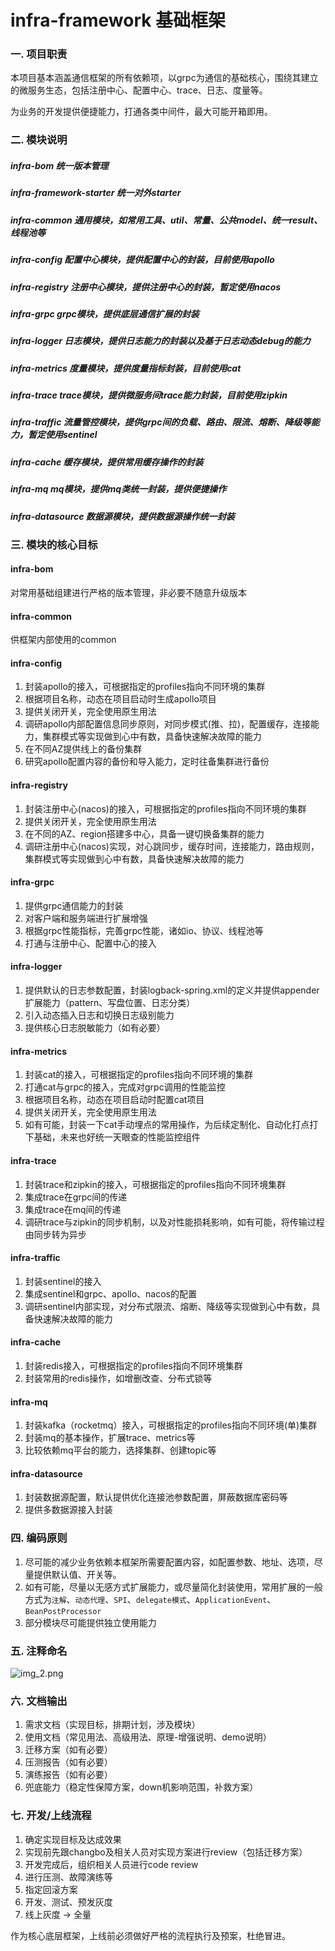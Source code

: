 # infra-framework 基础框架

### 一. 项目职责

本项目基本涵盖通信框架的所有依赖项，以grpc为通信的基础核心，围绕其建立的微服务生态，包括注册中心、配置中心、trace、日志、度量等。

为业务的开发提供便捷能力，打通各类中间件，最大可能开箱即用。

### 二. 模块说明

##### infra-bom 统一版本管理

##### infra-framework-starter 统一对外starter

##### infra-common 通用模块，如常用工具、util、常量、公共model、统一result、线程池等

##### infra-config 配置中心模块，提供配置中心的封装，目前使用apollo

##### infra-registry 注册中心模块，提供注册中心的封装，暂定使用nacos

##### infra-grpc    grpc模块，提供底层通信扩展的封装

##### infra-logger 日志模块，提供日志能力的封装以及基于日志动态debug的能力

##### infra-metrics 度量模块，提供度量指标封装，目前使用cat

##### infra-trace   trace模块，提供微服务间trace能力封装，目前使用zipkin

##### infra-traffic 流量管控模块，提供grpc间的负载、路由、限流、熔断、降级等能力，暂定使用sentinel

##### infra-cache 缓存模块，提供常用缓存操作的封装

##### infra-mq     mq模块，提供mq类统一封装，提供便捷操作

##### infra-datasource 数据源模块，提供数据源操作统一封装

### 三. 模块的核心目标

#### infra-bom

对常用基础组建进行严格的版本管理，非必要不随意升级版本

#### infra-common

供框架内部使用的common

#### infra-config

1. 封装apollo的接入，可根据指定的profiles指向不同环境的集群
2. 根据项目名称，动态在项目启动时生成apollo项目
3. 提供关闭开关，完全使用原生用法
4. 调研apollo内部配置信息同步原则，对同步模式(推、拉)，配置缓存，连接能力，集群模式等实现做到心中有数，具备快速解决故障的能力
5. 在不同AZ提供线上的备份集群
6. 研究apollo配置内容的备份和导入能力，定时往备集群进行备份

#### infra-registry

1. 封装注册中心(nacos)的接入，可根据指定的profiles指向不同环境的集群
2. 提供关闭开关，完全使用原生用法
4. 在不同的AZ、region搭建多中心，具备一键切换备集群的能力
3. 调研注册中心(nacos)实现，对心跳同步，缓存时间，连接能力，路由规则，集群模式等实现做到心中有数，具备快速解决故障的能力

#### infra-grpc

1. 提供grpc通信能力的封装
2. 对客户端和服务端进行扩展增强
3. 根据grpc性能指标，完善grpc性能，诸如io、协议、线程池等
4. 打通与注册中心、配置中心的接入

#### infra-logger

1. 提供默认的日志参数配置，封装logback-spring.xml的定义并提供appender扩展能力（pattern、写盘位置、日志分类）
2. 引入动态插入日志和切换日志级别能力
3. 提供核心日志脱敏能力（如有必要）

#### infra-metrics

1. 封装cat的接入，可根据指定的profiles指向不同环境的集群
2. 打通cat与grpc的接入，完成对grpc调用的性能监控
3. 根据项目名称，动态在项目启动时配置cat项目
4. 提供关闭开关，完全使用原生用法
5. 如有可能，封装一下cat手动埋点的常用操作，为后续定制化、自动化打点打下基础，未来也好统一天眼查的性能监控组件

#### infra-trace

1. 封装trace和zipkin的接入，可根据指定的profiles指向不同环境集群
2. 集成trace在grpc间的传递
3. 集成trace在mq间的传递
4. 调研trace与zipkin的同步机制，以及对性能损耗影响，如有可能，将传输过程由同步转为异步

#### infra-traffic

1. 封装sentinel的接入
2. 集成sentinel和grpc、apollo、nacos的配置
3. 调研sentinel内部实现，对分布式限流、熔断、降级等实现做到心中有数，具备快速解决故障的能力

#### infra-cache

1. 封装redis接入，可根据指定的profiles指向不同环境集群
2. 封装常用的redis操作，如增删改查、分布式锁等

#### infra-mq

1. 封装kafka（rocketmq）接入，可根据指定的profiles指向不同环境(单)集群
2. 封装mq的基本操作，扩展trace、metrics等
3. 比较依赖mq平台的能力，选择集群、创建topic等

#### infra-datasource

1. 封装数据源配置，默认提供优化连接池参数配置，屏蔽数据库密码等
2. 提供多数据源接入封装

### 四. 编码原则

1. 尽可能的减少业务依赖本框架所需要配置内容，如配置参数、地址、选项，尽量提供默认值、开关等。
2. 如有可能，尽量以无感方式扩展能力，或尽量简化封装使用，常用扩展的一般方式为`注解`、`动态代理`、`SPI`、`delegate模式`、`ApplicationEvent`、`BeanPostProcessor`
3. 部分模块尽可能提供独立使用能力

### 五. 注释命名

![img_2.png](img_2.png)

### 六. 文档输出

1. 需求文档（实现目标，排期计划，涉及模块）
2. 使用文档（常见用法、高级用法、原理-增强说明、demo说明）
3. 迁移方案（如有必要）
4. 压测报告（如有必要）
5. 演练报告（如有必要）
6. 兜底能力（稳定性保障方案，down机影响范围，补救方案）

### 七. 开发/上线流程

1. 确定实现目标及达成效果
2. 实现前先跟changbo及相关人员对实现方案进行review（包括迁移方案）
3. 开发完成后，组织相关人员进行code review
4. 进行压测、故障演练等
5. 指定回滚方案
6. 开发、测试、预发灰度
7. 线上灰度 -> 全量

作为核心底层框架，上线前必须做好严格的流程执行及预案，杜绝冒进。


